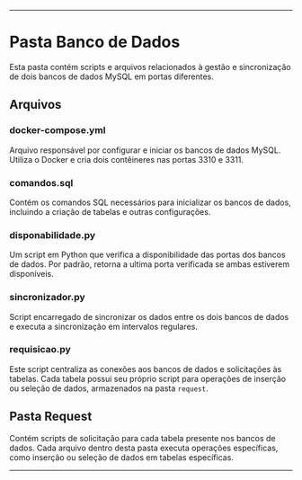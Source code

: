 
---

# Pasta Banco de Dados

Esta pasta contém scripts e arquivos relacionados à gestão e sincronização de dois bancos de dados MySQL em portas diferentes.

## Arquivos

### docker-compose.yml

Arquivo responsável por configurar e iniciar os bancos de dados MySQL. Utiliza o Docker e cria dois contêineres nas portas 3310 e 3311.

### comandos.sql

Contém os comandos SQL necessários para inicializar os bancos de dados, incluindo a criação de tabelas e outras configurações.

### disponabilidade.py

Um script em Python que verifica a disponibilidade das portas dos bancos de dados. Por padrão, retorna a ultima porta verificada se ambas estiverem disponíveis. 

### sincronizador.py

Script encarregado de sincronizar os dados entre os dois bancos de dados e executa a sincronização em intervalos regulares.

### requisicao.py

Este script centraliza as conexões aos bancos de dados e solicitações às tabelas. Cada tabela possui seu próprio script para operações de inserção ou seleção de dados, armazenados na pasta `request`.

## Pasta Request

Contém scripts de solicitação para cada tabela presente nos bancos de dados. Cada arquivo dentro desta pasta executa operações específicas, como inserção ou seleção de dados em tabelas específicas.

---
